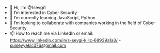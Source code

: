 - 👋 Hi, I’m @1sevgi1
- 👀 I’m interested in Cyber Security
- 🌱 I’m currently learning JavaScript, Python
- 💞️ I’m looking to collaborate with companies working in the field of Cyber Security 
- 📫 How to reach me via LinkedIn or email: https://www.linkedin.com/in/s-sevgi-kilic-68939a1a3/  - sumeyyeklc076@gmail.com

<!---
1sevgi1/1sevgi1 is a ✨ special ✨ repository because its `README.md` (this file) appears on your GitHub profile.
You can click the Preview link to take a look at your changes.
--->
